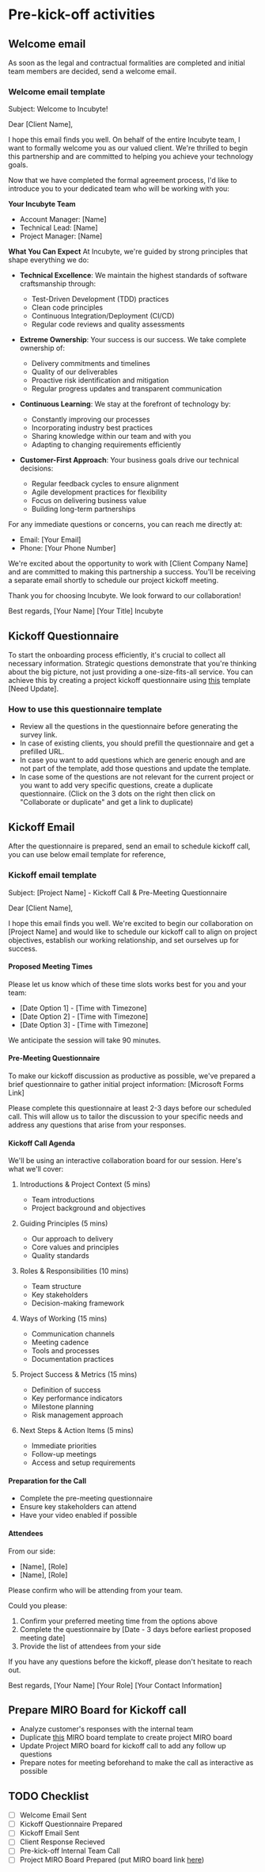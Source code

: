 # Pre-kick-off activities

## Welcome email

As soon as the legal and contractual formalities are completed and initial team members are decided, send a welcome email. 

### Welcome email template
Subject: Welcome to Incubyte! 

Dear [Client Name],

I hope this email finds you well. On behalf of the entire Incubyte team, I want to formally welcome you as our valued client. We're thrilled to begin this partnership and are committed to helping you achieve your technology goals.

Now that we have completed the formal agreement process, I'd like to introduce you to your dedicated team who will be working with you:

**Your Incubyte Team**
- Account Manager: [Name]
- Technical Lead: [Name]
- Project Manager: [Name]

**What You Can Expect**
At Incubyte, we're guided by strong principles that shape everything we do:

- **Technical Excellence**: We maintain the highest standards of software craftsmanship through:
  - Test-Driven Development (TDD) practices
  - Clean code principles
  - Continuous Integration/Deployment (CI/CD)
  - Regular code reviews and quality assessments

- **Extreme Ownership**: Your success is our success. We take complete ownership of:
  - Delivery commitments and timelines
  - Quality of our deliverables
  - Proactive risk identification and mitigation
  - Regular progress updates and transparent communication

- **Continuous Learning**: We stay at the forefront of technology by:
  - Constantly improving our processes
  - Incorporating industry best practices
  - Sharing knowledge within our team and with you
  - Adapting to changing requirements efficiently

- **Customer-First Approach**: Your business goals drive our technical decisions:
  - Regular feedback cycles to ensure alignment
  - Agile development practices for flexibility
  - Focus on delivering business value
  - Building long-term partnerships

For any immediate questions or concerns, you can reach me directly at:
- Email: [Your Email]
- Phone: [Your Phone Number]

We're excited about the opportunity to work with [Client Company Name] and are committed to making this partnership a success. You'll be receiving a separate email shortly to schedule our project kickoff meeting.

Thank you for choosing Incubyte. We look forward to our collaboration!

Best regards,
[Your Name]
[Your Title]
Incubyte



## Kickoff Questionnaire
To start the onboarding process efficiently, it's crucial to collect all necessary information. Strategic questions demonstrate that you're thinking about the big picture, not just providing a one-size-fits-all service. You can achieve this by creating a project kickoff questionnaire using [this](https://forms.office.com/Pages/DesignPageV2.aspx?origin=NeoPortalPage&lang=en-US&subpage=design&id=JHWwBa_yGkG1qaX-5iKHElej1G4gZDdNveRn3LzXXq1UQUIxOFpBWUIwTjRSWlRQSVBaMFVGWFVFSS4u) template [Need Update].

### How to use this questionnaire template
- Review all the questions in the questionnaire before generating the survey link. 
- In case of existing clients, you should prefill the questionnaire and get a prefilled URL. 
- In case you want to add questions which are generic enough and are not part of the template, add those questions and update the template. 
- In case some of the questions are not relevant for the current project or you want to add very specific questions, create a duplicate questionnaire. (Click on the 3 dots on the right then click on "Collaborate or duplicate" and get a link to duplicate)

## Kickoff Email
After the questionnaire is prepared, send an email to schedule kickoff call, you can use below email template for reference, 

### Kickoff email template
Subject: [Project Name] - Kickoff Call & Pre-Meeting Questionnaire

Dear [Client Name],

I hope this email finds you well. We're excited to begin our collaboration on [Project Name] and would like to schedule our kickoff call to align on project objectives, establish our working relationship, and set ourselves up for success.

#### Proposed Meeting Times
Please let us know which of these time slots works best for you and your team:
- [Date Option 1] - [Time with Timezone]
- [Date Option 2] - [Time with Timezone]
- [Date Option 3] - [Time with Timezone]

We anticipate the session will take 90 minutes.

#### Pre-Meeting Questionnaire
To make our kickoff discussion as productive as possible, we've prepared a brief questionnaire to gather initial project information:
[Microsoft Forms Link]

Please complete this questionnaire at least 2-3 days before our scheduled call. This will allow us to tailor the discussion to your specific needs and address any questions that arise from your responses.

#### Kickoff Call Agenda
We'll be using an interactive collaboration board for our session. Here's what we'll cover:

1. Introductions & Project Context (5 mins)
   - Team introductions
   - Project background and objectives

2. Guiding Principles (5 mins)
   - Our approach to delivery
   - Core values and principles
   - Quality standards

3. Roles & Responsibilities (10 mins)
   - Team structure
   - Key stakeholders
   - Decision-making framework

4. Ways of Working (15 mins)
   - Communication channels
   - Meeting cadence
   - Tools and processes
   - Documentation practices

5. Project Success & Metrics (15 mins)
   - Definition of success
   - Key performance indicators
   - Milestone planning
   - Risk management approach

6. Next Steps & Action Items (5 mins)
   - Immediate priorities
   - Follow-up meetings
   - Access and setup requirements

#### Preparation for the Call
- Complete the pre-meeting questionnaire
- Ensure key stakeholders can attend
- Have your video enabled if possible

#### Attendees
From our side:
- [Name], [Role]
- [Name], [Role]

Please confirm who will be attending from your team.

Could you please:
1. Confirm your preferred meeting time from the options above
2. Complete the questionnaire by [Date - 3 days before earliest proposed meeting date]
3. Provide the list of attendees from your side

If you have any questions before the kickoff, please don't hesitate to reach out.

Best regards,
[Your Name]
[Your Role]
[Your Contact Information]


## Prepare MIRO Board for Kickoff call
- Analyze customer's responses with the internal team
- Duplicate [this](https://miro.com/app/board/uXjVLy8lmks=/) MIRO board template to create project MIRO board
- Update Project MIRO board for kickoff call to add any follow up questions
- Prepare notes for meeting beforehand to make the call as interactive as possible

## TODO Checklist
- [ ] Welcome Email Sent
- [ ] Kickoff Questionnaire Prepared
- [ ] Kickoff Email Sent
- [ ] Client Response Recieved
- [ ] Pre-kick-off Internal Team Call
- [ ] Project MIRO Board Prepared (put MIRO board link [here]())
